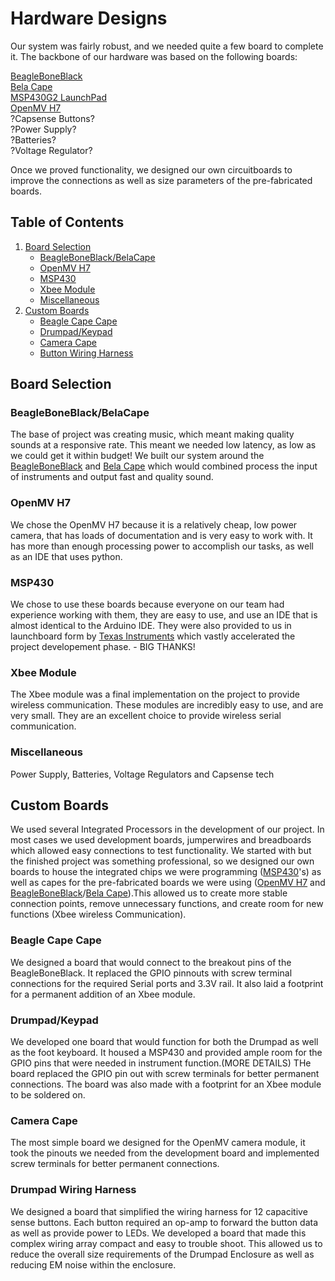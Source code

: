# Hardware Designs

Our system was fairly robust, and we needed quite a few board to complete it. The backbone of our hardware was based on the following boards:

[BeagleBoneBlack](https://beagleboard.org/black)  
[Bela Cape](https://beagleboard.org/p/112305/bela-low-latency-audio-sensor-cape-for-pocketbeagle-1615e0)  
[MSP430G2 LaunchPad](http://www.ti.com/tool/MSP-EXP430G2)  
[OpenMV H7](https://openmv.io/products/openmv-cam-h7)  
?Capsense Buttons?  
?Power Supply?  
?Batteries?  
?Voltage Regulator?  

Once we proved functionality, we designed our own circuitboards to improve the connections as well as size parameters of the pre-fabricated boards.

## Table of Contents


1. [Board Selection](#board-selection)  
   - [BeagleBoneBlack/BelaCape](#beagleboneblack/belaCape)  
   - [OpenMV H7](#openMv-h7)  
   - [MSP430](#msp430)  
   - [Xbee Module](#xbee-module)  
   - [Miscellaneous](#miscellaneous)  
2. [Custom Boards](#custom-boards)  
   - [Beagle Cape Cape](#beagle-cape-cape)  
   - [Drumpad/Keypad](#drumpad/keyboard)  
   - [Camera Cape](#camer-cape)  
   - [Button Wiring Harness](#button-wiring-harness)  
    
## Board Selection

### BeagleBoneBlack/BelaCape

The base of project was creating music, which meant making quality sounds at a responsive rate. This meant we needed low latency, as low as we could get it within budget! We built our system around the [BeagleBoneBlack](https://beagleboard.org/black) and [Bela Cape](https://beagleboard.org/p/112305/bela-low-latency-audio-sensor-cape-for-pocketbeagle-1615e0) which would combined process the input of instruments and output fast and quality sound.

### OpenMV H7 

We chose the OpenMV H7 because it is a relatively cheap, low power camera, that has loads of documentation and is very easy to work with. It has more than enough processing power to accomplish our tasks, as well as an IDE that uses python. 

### MSP430 

We chose to use these boards because everyone on our team had experience working with them, they are easy to use, and use an IDE that is almost identical to the Arduino IDE. They were also provided to us in launchboard form by [Texas Instruments](http://www.ti.com/) which vastly accelerated the project developement phase. - BIG THANKS! 

### Xbee Module

The Xbee module was a final implementation on the project to provide wireless communication. These modules are incredibly easy to use, and are very small. They are an excellent choice to provide wireless serial communication.

### Miscellaneous

Power Supply, Batteries, Voltage Regulators and Capsense tech

## Custom Boards

We used several Integrated Processors in the development of our project. In most cases we used development boards, jumperwires and breadboards which allowed easy connections to test functionality. We started with but the finished project was something professional, so we designed our own boards to house the integrated chips we were programming ([MSP430](http://www.ti.com/microcontrollers/msp430-ultra-low-power-mcus/overview.html)'s) as well as capes for the pre-fabricated boards we were using ([OpenMV H7](https://openmv.io/products/openmv-cam-h7) and [BeagleBoneBlack](https://beagleboard.org/black)/[Bela Cape](https://beagleboard.org/p/112305/bela-low-latency-audio-sensor-cape-for-pocketbeagle-1615e0)).This allowed us to create more stable connection points, remove unnecessary functions, and create room for new functions (Xbee wireless Communication).

### Beagle Cape Cape

We designed a board that would connect to the breakout pins of the BeagleBoneBlack. It replaced the GPIO pinnouts with screw terminal connections for the required Serial ports and 3.3V rail. It also laid a footprint for a permanent addition of an Xbee module.

### Drumpad/Keypad

We developed one board that would function for both the Drumpad as well as the foot keyboard. It housed a MSP430 and provided ample room for the GPIO pins that were needed in instrument function.(MORE DETAILS) THe board replaced the GPIO pin out with screw terminals for better permanent connections. The board was also made with a footprint for an Xbee module to be soldered on.

### Camera Cape

The most simple board we designed for the OpenMV camera module, it took the pinouts we needed from the development board and implemented screw terminals for better permanent connections.

### Drumpad Wiring Harness

We designed a board that simplified the wiring harness for 12 capacitive sense buttons. Each button required an op-amp to forward the button data as well as provide power to LEDs. We developed a board that made this complex wiring array compact and easy to trouble shoot. This allowed us to reduce the overall size requirements of the Drumpad Enclosure as well as reducing EM noise within the enclosure.
